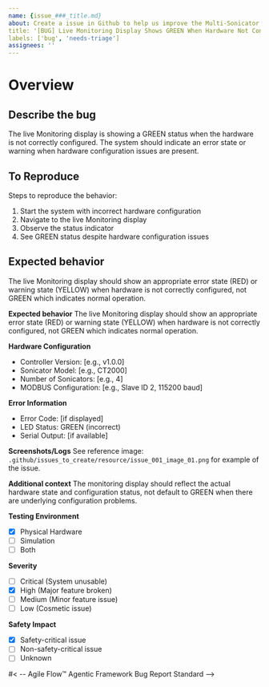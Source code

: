 ```yaml
---
name: {issue_###_title.md}
about: Create a issue in Github to help us improve the Multi-Sonicator system
title: '[BUG] Live Monitoring Display Shows GREEN When Hardware Not Configured'
labels: ['bug', 'needs-triage']
assignees: ''
---
```

<!-- -- Agile Flow™ Agentic Framework Bug Report Standard -->

# Overview

## Describe the bug
The live Monitoring display is showing a GREEN status when the hardware is not correctly configured. The system should indicate an error state or warning when hardware configuration issues are present.

## To Reproduce
Steps to reproduce the behavior:
1. Start the system with incorrect hardware configuration
2. Navigate to the live Monitoring display
3. Observe the status indicator
4. See GREEN status despite hardware configuration issues

## Expected behavior
The live Monitoring display should show an appropriate error state (RED) or warning state (YELLOW) when hardware is not correctly configured, not GREEN which indicates normal operation. 

**Expected behavior**
The live Monitoring display should show an appropriate error state (RED) or warning state (YELLOW) when hardware is not correctly configured, not GREEN which indicates normal operation.

**Hardware Configuration**
- Controller Version: [e.g., v1.0.0]
- Sonicator Model: [e.g., CT2000]
- Number of Sonicators: [e.g., 4]
- MODBUS Configuration: [e.g., Slave ID 2, 115200 baud]

**Error Information**
- Error Code: [if displayed]
- LED Status: GREEN (incorrect)
- Serial Output: [if available]

**Screenshots/Logs**
See reference image: `.github/issues_to_create/resource/issue_001_image_01.png` for example of the issue.

**Additional context**
The monitoring display should reflect the actual hardware state and configuration status, not default to GREEN when there are underlying configuration problems.

**Testing Environment**
- [x] Physical Hardware
- [ ] Simulation
- [ ] Both

**Severity**
- [ ] Critical (System unusable)
- [x] High (Major feature broken)
- [ ] Medium (Minor feature issue)
- [ ] Low (Cosmetic issue)

**Safety Impact**
- [x] Safety-critical issue
- [ ] Non-safety-critical issue
- [ ] Unknown

#< -- Agile Flow™ Agentic Framework Bug Report Standard -->
